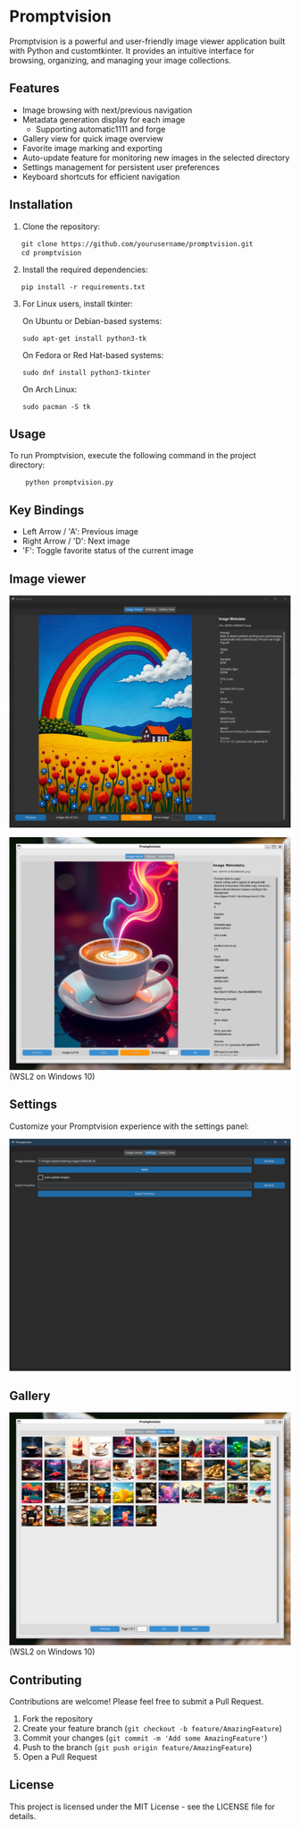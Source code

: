 # Promptvision

Promptvision is a powerful and user-friendly image viewer application built with Python and customtkinter. It provides an intuitive interface for browsing, organizing, and managing your image collections.

## Features

- Image browsing with next/previous navigation
- Metadata generation display for each image
    - Supporting automatic1111 and forge
- Gallery view for quick image overview
- Favorite image marking and exporting
- Auto-update feature for monitoring new images in the selected directory
- Settings management for persistent user preferences
- Keyboard shortcuts for efficient navigation

## Installation

1. Clone the repository:
``` 
   git clone https://github.com/yourusername/promptvision.git
   cd promptvision
```

2. Install the required dependencies:
   
```
   pip install -r requirements.txt
```
   

3. For Linux users, install tkinter:

    On Ubuntu or Debian-based systems:
    ```
    sudo apt-get install python3-tk
    ```
    On Fedora or Red Hat-based systems:
    ```
    sudo dnf install python3-tkinter
    ```
    On Arch Linux:
    ```
    sudo pacman -S tk
    ```

## Usage

To run Promptvision, execute the following command in the project directory:


```
    python promptvision.py
```


## Key Bindings

- Left Arrow / 'A': Previous image
- Right Arrow / 'D': Next image
- 'F': Toggle favorite status of the current image

## Image viewer

![Image Viewer](promo_images/image%20viewer.png)

![Ubuntu Bash on WSL2](promo_images/ubuntu%20bash%20wsl2.png)
(WSL2 on Windows 10)

## Settings

Customize your Promptvision experience with the settings panel:

![Settings Panel](promo_images/settings.png)

## Gallery

![Gallery on WSL2](promo_images/gallery%20wsl2.png)
(WSL2 on Windows 10)


## Contributing

Contributions are welcome! Please feel free to submit a Pull Request.

1. Fork the repository
2. Create your feature branch (`git checkout -b feature/AmazingFeature`)
3. Commit your changes (`git commit -m 'Add some AmazingFeature'`)
4. Push to the branch (`git push origin feature/AmazingFeature`)
5. Open a Pull Request

## License

This project is licensed under the MIT License - see the LICENSE file for details.
